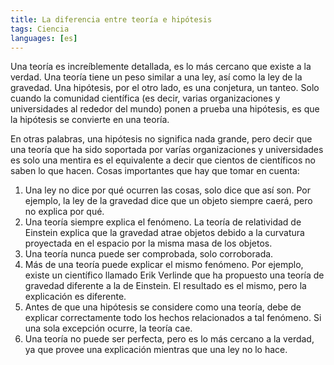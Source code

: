 ```yaml
---
title: La diferencia entre teoría e hipótesis
tags: Ciencia
languages: [es]
---
```

Una teoría es increíblemente detallada, es lo más cercano que existe a la verdad. Una teoría tiene un peso similar a una ley, así como la ley de la gravedad. Una hipótesis, por el otro lado, es una conjetura, un tanteo. Solo cuando la comunidad científica (es decir, varias organizaciones y universidades al rededor del mundo) ponen a prueba una hipótesis, es que la hipótesis se convierte en una teoría.

En otras palabras, una hipótesis no significa nada grande, pero decir que una teoría que ha sido soportada por varías organizaciones y universidades es solo una mentira es el equivalente a decir que cientos de científicos no saben lo que hacen. Cosas importantes que hay que tomar en cuenta:

1. Una ley no dice por qué ocurren las cosas, solo dice que así son. Por ejemplo, la ley de la gravedad dice que un objeto siempre caerá, pero no explica por qué.
2. Una teoría siempre explica el fenómeno. La teoría de relatividad de Einstein explica que la gravedad atrae objetos debido a la curvatura proyectada en el espacio por la misma masa de los objetos.
3. Una teoría nunca puede ser comprobada, solo corroborada.
4. Más de una teoría puede explicar el mismo fenómeno. Por ejemplo, existe un científico llamado Erik Verlinde que ha propuesto una teoría de gravedad diferente a la de Einstein. El resultado es el mismo, pero la explicación es diferente.
5. Antes de que una hipótesis se considere como una teoría, debe de explicar correctamente todo los hechos relacionados a tal fenómeno. Si una sola excepción ocurre, la teoría cae.
6. Una teoría no puede ser perfecta, pero es lo más cercano a la verdad, ya que provee una explicación mientras que una ley no lo hace.